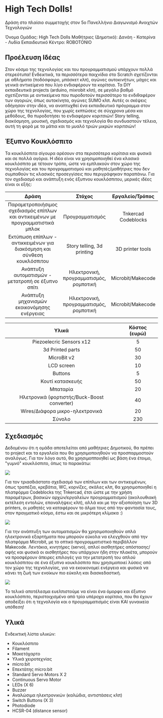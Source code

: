 # High Tech Dolls!
Δράση στο πλαίσιο συμμετοχής στον 5ο Πανελλήνιο Διαγωνισμό Ανοιχτών Τεχνολογιών

Όνομα Ομάδας: High Tech Dolls
Μαθήτριες (Δημοτικό): Δανάη - Κατερίνα - Λυδία
Εκπαιδευτικό Κέντρο: ROBOTONIO

## Προέλευση Ιδέας
Στον κόσμο της τεχνολογίας και του προγραμματισμού υπάρχουν πολλά στερεότυπα! Ενδεικτικά, τα περισσότερα παιχνίδια στο Scratch σχετίζονται με αθλήματα (ποδόσφαιρο, μπάσκετ κλπ), αγώνες αυτοκινήτων, μάχες και γενικά αντικείμενα που λίγο ενδιαφέρουν τα κορίτσια. Τα DIY εκπαιδευτικά projects (arduino, mixrobit κλπ), σε μεγάλο βαθμό σχετίζονται με αντικείμενα που πυροδοτούν περισσότερο το ενδιθαφέρον των αγοριών, όπως αυτοκίνητα, αγώνες SUMO κλπ. Αυτές οι σκέψεις οδήγησαν στην ιδέα, να αναπτυχθεί ένα εκπαιδευτικό πρόγραμμα στον χώρο της τεχνολογίας, που χωρίς εκπτώσεις σε σύγχρονα μέσα και μεθόδους, θα πυροδοτήσει το ενδιαφέρον κοριτσιών! Story telling, διακόσμηση, μουσική, σχεδιασμός και τεχνολογία θα συνδυαστούν τέλεια, αυτή τη φορά με τα μάτια και το μυαλό τριών μικρών κοριτσιών!

## Έξυπνο Κουκλόσπιτο
Τα κουκλόσπιτα σίγουρα αρέσουν στα περισσότερα κορίτσια και φυσικά και σε πολλά αγόρια. Η ιδέα είναι να χρησιμοποιηθεί ένα κλασικό κουκλόσπιτο με τέτοιον τρόπο, ώστε να εμπλακούν στον χώρο της τεχνολογίας και του προγραμματισμού και μαθητές/μαθήτριες που δεν συμπαθούν τις κλασικές προσεγγίσεις που περιγράφηκαν παραπάνω. Για τον σχεδιασμό και ανάπτυξη ενός έξυπνου κουκλόσπιτου, μερικές ιδέες είναι οι εξής:

| Δράση  | Στόχος | Εργαλείο/Τρόπος|
| :-----:|:-------:|:--------:|
|Παραμετροποιήσιμος σχεδιασμός επίπλων και αντικειμένων με προγραμματιστικά μπλοκ| Προγραμματισμός |Tnkercad Codeblocks|
|Εκτύπωση επίπλων - αντικκειμένων για διακόσμηση και σύνθεση κουκλόσπιτου | Story telling, 3d printing |3D printer tools|
|Ανάπτυξη αυτοματισμών - μετατροπή σε έξυπνο σπίτι | Ηλεκτρονική, προγραμματισμός, ρομποτική |Microbit/Makecode|
|Ανάπτυξη μηχανισμών εκοικονόμησης ενέργειας | Ηλεκτρονική, προγραμματισμός, ρομποτική |Microbit/Makecode|


| Υλικά  | Κόστος (ευρώ)|
| :-----:|:-------:|
|Piezoelecric Sensors x12| 5|
|3d Printed parts| 50|
|MicroBit v2| 30|
|LCD screen| 10|
|Buttons| 5|
|Κουτί κατασκευής| 50|
|Μπαταρία | 20|
|Ηλετρονικά (φορτιστής/Buck-Boost converter)| 40|
|Wires/Διάφορα μικρο-ηλεκτρονικά| 20|
|Σύνολο| 230|

## Σχεδιασμός
Δεδομένου ότι η ομάδα αποτελείται από μαθήτριες Δημοτικού, θα πρέπει το project και τα εργαλεία που θα χρησιμοποιηθούν να προσπαρμοστούν αναλόγως. Για τον λόγο αυτό, θα χρησιμοπποιηθεί ως βάση ένα έτοιμο, "γυμνό" κουκλόσπιτο, όπως το παρακάτω:

<img src="https://ikea.azureedge.net/images/1860x1860/3/variantimages/50290785/0.jpg">

Για τον τριασδιάστατο σχεδιασμό των επίπλων και των αντικειμένων, όπως τραπέζια, κρεβάτια, WC, κορνίζες, σκάλες κλπ, θα χρησιμοποιηθεί η πλατφόρμα Codeblocks της Tnkercad, έτσι ώστε με την χρήση παραμέτρων, βασικών αρχών/εργαλείων προγραμματισμού (ακολουθιακή εκτέλεση εντολών, επαναλήψεις κλπ), αλλά και με την αξιοποίηση των 3D printers,  οι μαθητές να καταφέρουν το άλμα τους από την φαντασία τους, στον πραγματικό κόσμο, έστω και σε μικρότερη κλίμακα :)

<img src="https://ibles-content.tinkercad.com/static/tinkercad/marketing/codeblocks/tutorial-codeblocks-table.png?width=450&auto=webp&">

Για την ανάπτυξη των αυτοματισμών θα χρησιμοποιηθούν απλά ηλεκτρονικά εξαρτήματα που μπορούν εύκολα να ελεγχθούν από την πλατφόρμα Microbit, με το οπτικό προγραμματιστικό περιβάλλον Makecode. Λεντάκια, κινητήρες (servo), απλοί αισθητήρες απόστασης/αφής και φυσικά οι αισθητήρες που υπάρχουν ήδη στην πλακέτα, μπορούν να προσφέρουν άπειρες επιλογές για την μετατροπή του απλού κουκλόσπιτου σε ένα έξυπνο κουκλόσπιτο που χρησιμοποιεί λύσεις από τον χώρο της τεχνολογίας, για να εκοικονομεί ενέργεια και φυσικά να κάνει τη ζωή των ενοίκων πιο εύκολη και διασκεδαστική.  

<img src="https://cdn.sparkfun.com/assets/learn_tutorials/6/3/9/smiley.screenshot.v1.png">

Το τελικό αποτέλεσμα ευελπιστούμε να είναι ένα όμορφο και έξυπνο κουκλόσπιτο, περιστοιχισμένο από τρία υπέροχα κορίτσια, που θα έχουν αποδείξει ότι η τεχνολογία και ο προγραμματισμός είναι ΚΑΙ γυναικεία υπόθεση!

## Υλικά
Ενδεικτική λίστα υλικών:
- Κουκλόσπιτο
- Filament
- Μακετόχαρτο
- Υλικά χειροτεχνίας
- micro:bit
- Επεκτάτης micro:bit
- Standard Servo Motors X 2
- Continuous Servo Motor 
- LEDs (X 6)
- Buzzer
- Αναλώσιμα ηλεκτρονικών (καλώδια, αντιστάσεις κλπ)
- Switch Buttons (X 3)
- Photodiode 
- HCSR-04 (distance sensor)






 
